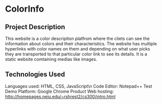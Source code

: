 # ColorInfo

## Project Description
This website is a color descripiton platfrom where the cliets can see the information about colors and their characteristics.
The website has multiple hyperlinks with color names on them and depending on what user picks they are transported to that 
particular color link to see its details. It is a static website comtaining medias like images.

## Technologies Used
Languages used: HTML, CSS, JavaScript\n
Code Editor: Notepad++
Test Demo Platform: Google Chrome
Product Web hosting: http://homepages.neiu.edu/~rshrest2/cs300/intro.html
